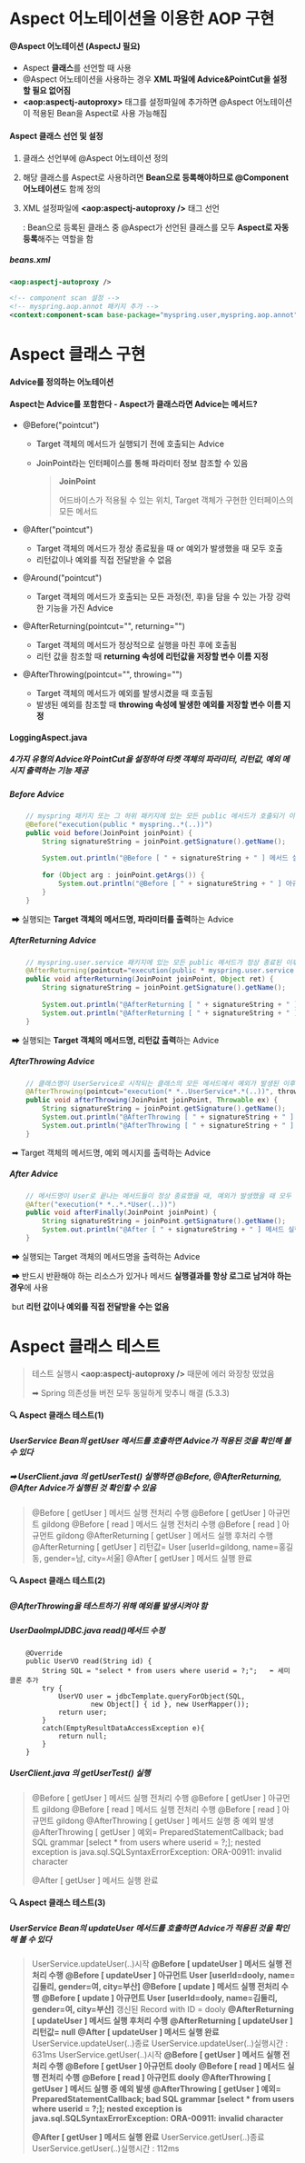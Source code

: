 # Aspect 어노테이션을 이용한 AOP 구현

 #### @Aspect 어노테이션 (AspectJ 필요)

* Aspect **클래스**를 선언할 때 사용
* @Aspect 어노테이션을 사용하는 경우 **XML 파일에 Advice&PointCut을 설정 할 필요 없어짐**
* **\<aop:aspectj-autoproxy>** 태그를 설정파일에 추가하면 @Aspect 어노테이션이 적용된 Bean을 Aspect로 사용 가능해짐



#### Aspect 클래스 선언 및 설정

1. 클래스 선언부에 @Aspect 어노테이션 정의

2. 해당 클래스를 Aspect로 사용하려면 **Bean으로 등록해야하므로 @Component 어노테이션**도 함께 정의

3. XML 설정파일에 **\<aop:aspectj-autoproxy />** 태그 선언

   : Bean으로 등록된 클래스 중 @Aspect가 선언된 클래스를 모두 **Aspect로 자동 등록**해주는 역할을 함

   

##### beans.xml

```xml
<aop:aspectj-autoproxy />

<!-- component scan 설정 -->
<!-- myspring.aop.annot 패키지 추가 -->
<context:component-scan base-package="myspring.user,myspring.aop.annot" />
```



# Aspect 클래스 구현

#### Advice를 정의하는 어노테이션

#### Aspect는 Advice를 포함한다 - Aspect가 클래스라면 Advice는 메서드?

* @Before("pointcut")

  * Target 객체의 메서드가 실행되기 전에 호출되는 Advice

  * JoinPoint라는 인터페이스를 통해 파라미터 정보 참조할 수 있음

    > **JoinPoint**
    >
    > 어드바이스가 적용될 수 있는 위치, Target 객체가 구현한 인터페이스의 모든 메서드

* @After("pointcut")

  * Target 객체의 메서드가 정상 종료됬을 때 or 예외가 발생했을 때 모두 호출
  * 리턴값이나 예외를 직접 전달받을 수 없음

* @Around("pointcut")

  * Target 객체의 메서드가 호출되는 모든 과정(전, 후)을 담을 수 있는 가장 강력한 기능을 가진 Advice

* @AfterReturning(pointcut="", returning="")

  * Target 객체의 메서드가 정상적으로 실행을 마친 후에 호출됨
  * 리턴 값을 참조할 때 **returning 속성에 리턴값을 저장할 변수 이름 지정**

* @AfterThrowing(pointcut="", throwing="")

  * Target 객체의 메서드가 예외를 발생시켰을 때 호출됨
  * 발생된 예외를 참조할 때 **throwing 속성에 발생한 예외를 저장할 변수 이름 지정**

  

#### LoggingAspect.java

##### 4가지 유형의 Advice와 PointCut을 설정하여 타켓 객체의 파라미터, 리턴값, 예외 메시지 출력하는 기능 제공



##### Before Advice

```java
    // myspring 패키지 또는 그 하위 패키지에 있는 모든 public 메서드가 호출되기 이전에 호출됨
	@Before("execution(public * myspring..*(..))")
	public void before(JoinPoint joinPoint) {
		String signatureString = joinPoint.getSignature().getName();
		
		System.out.println("@Before [ " + signatureString + " ] 메서드 실행 전처리 수행");
		
		for (Object arg : joinPoint.getArgs()) {
			System.out.println("@Before [ " + signatureString + " ] 아규먼트" + arg);
		}
	}
```

​	➡ 실행되는 **Target 객체의 메서드명, 파라미터를 출력**하는 Advice



##### AfterReturning Advice

```java
	// myspring.user.service 패키지에 있는 모든 public 메서드가 정상 종료된 이후 호출됨
	@AfterReturning(pointcut="execution(public * myspring.user.service.*.*(..))", returning="ret")
	public void afterReturning(JoinPoint joinPoint, Object ret) {
		String signatureString = joinPoint.getSignature().getName();
		
		System.out.println("@AfterReturning [ " + signatureString + " ] 메서드 실행 후처리 수행");
		System.out.println("@AfterReturning [ " + signatureString + " ] 리턴값=" + ret);
	}
```

​	➡ 실행되는 **Target 객체의 메서드명, 리턴값 출력**하는 Advice



##### AfterThrowing Advice

```java
	// 클래스명이 UserService로 시작되는 클래스의 모든 메서드에서 예외가 발생된 이후에 호출됨
	@AfterThrowing(pointcut="execution(* *..UserService*.*(..))", throwing="ex")
	public void afterThrowing(JoinPoint joinPoint, Throwable ex) {
		String signatureString = joinPoint.getSignature().getName();
		System.out.println("@AfterThrowing [ " + signatureString + " ] 메서드 실행 중 예외 발생");
		System.out.println("@AfterThrowing [ " + signatureString + " ] 예외=" + ex.getMessage());
	}
```

​	➡ Target 객체의 메서드명, 예외 메시지를 출력하는 Advice



##### After Advice

```java
	// 메서드명이 User로 끝나는 메서드들이 정상 종료했을 때, 예외가 발생했을 때 모두 호출됨
	@After("execution(* *..*.*User(..))")
	public void afterFinally(JoinPoint joinPoint) {
		String signatureString = joinPoint.getSignature().getName();
		System.out.println("@After [ " + signatureString + " ] 메서드 실행 완료");
	}
```

​	➡ 실행되는 Target 객체의 메서드명을 출력하는 Advice

​	➡ 반드시 반환해야 하는 리소스가 있거나 메서드 **실행결과를 항상 로그로 남겨야 하는 경우**에 사용

​		but **리턴 값이나 예외를 직접 전달받을 수는 없음**



# Aspect 클래스 테스트

> 테스트 실행시  **\<aop:aspectj-autoproxy />** 때문에 에러 와장창 떴었음
>
> ➡ Spring 의존성들 버전 모두 동일하게 맞추니 해결 (5.3.3)



#### 🔍 Aspect 클래스 테스트(1)

##### UserService Bean의 getUser 메서드를 호출하면 Advice가 적용된 것을 확인해 볼 수 있다

##### ➡ UserClient.java 의 getUserTest() 실행하면 @Before, @AfterReturning, @After Advice가 실행된 것 확인할 수 있음

> @Before [ getUser ] 메서드 실행 전처리 수행
> @Before [ getUser ] 아규먼트 gildong
> @Before [ read ] 메서드 실행 전처리 수행
> @Before [ read ] 아규먼트 gildong
> @AfterReturning [ getUser ] 메서드 실행 후처리 수행
> @AfterReturning [ getUser ] 리턴값= User [userId=gildong, name=홍길동, gender=남, city=서울]
> @After [ getUser ] 메서드 실행 완료



#### 🔍 Aspect 클래스 테스트(2)

##### @AfterThrowing을 테스트하기 위해 예외를 발생시켜야 함

##### UserDaoImplJDBC.java read()메서드 수정

```
	@Override
	public UserVO read(String id) {	
		String SQL = "select * from users where userid = ?;";	⬅ 세미콜론 추가
		try {
			UserVO user = jdbcTemplate.queryForObject(SQL,
					new Object[] { id }, new UserMapper());
			return user;
		}
		catch(EmptyResultDataAccessException e){
			return null;
		}
	}	
```

##### UserClient.java 의 getUserTest() 실행

> @Before [ getUser ] 메서드 실행 전처리 수행
> @Before [ getUser ] 아규먼트 gildong
> @Before [ read ] 메서드 실행 전처리 수행
> @Before [ read ] 아규먼트 gildong
> @AfterThrowing [ getUser ] 메서드 실행 중 예외 발생
> @AfterThrowing [ getUser ] 예외= PreparedStatementCallback; bad SQL grammar [select * from users where userid = ?;]; nested exception is java.sql.SQLSyntaxErrorException: ORA-00911: invalid character
>
> @After [ getUser ] 메서드 실행 완료



#### 🔍 Aspect 클래스 테스트(3)

##### UserService Bean의 updateUser 메서드를 호출하면 Advice가 적용된 것을 확인해 볼 수 있다

> UserService.updateUser(..)시작
> **@Before [ updateUser ] 메서드 실행 전처리 수행**
> **@Before [ updateUser ] 아규먼트 User [userId=dooly, name=김둘리, gender=여, city=부산]**
> **@Before [ update ] 메서드 실행 전처리 수행**
> **@Before [ update ] 아규먼트 User [userId=dooly, name=김둘리, gender=여, city=부산]**
> 갱신된 Record with ID = dooly
> **@AfterReturning [ updateUser ] 메서드 실행 후처리 수행**
> **@AfterReturning [ updateUser ] 리턴값= null**
> **@After [ updateUser ] 메서드 실행 완료**
> UserService.updateUser(..)종료
> UserService.updateUser(..)실행시간 : 631ms
> UserService.getUser(..)시작
> **@Before [ getUser ] 메서드 실행 전처리 수행**
> **@Before [ getUser ] 아규먼트 dooly**
> **@Before [ read ] 메서드 실행 전처리 수행**
> **@Before [ read ] 아규먼트 dooly**
> **@AfterThrowing [ getUser ] 메서드 실행 중 예외 발생**
> **@AfterThrowing [ getUser ] 예외= PreparedStatementCallback; bad SQL grammar [select * from users where userid = ?;]; nested exception is java.sql.SQLSyntaxErrorException: ORA-00911: invalid character**
>
> **@After [ getUser ] 메서드 실행 완료**
> UserService.getUser(..)종료
> UserService.getUser(..)실행시간 : 112ms

